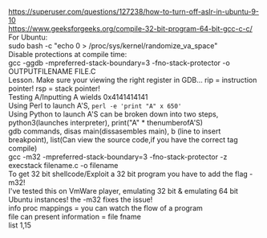 https://superuser.com/questions/127238/how-to-turn-off-aslr-in-ubuntu-9-10
<br>https://www.geeksforgeeks.org/compile-32-bit-program-64-bit-gcc-c-c/
For Ubuntu:
<br>sudo bash -c "echo 0 > /proc/sys/kernel/randomize_va_space"
<br>Disable protections at compile time:
<br>gcc -ggdb -mpreferred-stack-boundary=3 -fno-stack-protector -o OUTPUTFILENAME FILE.C
<br>Lesson. Make sure your viewing the right register in GDB... rip = instruction pointer! rsp = stack pointer!
<br>Testing A/Inputting A wields 0x4141414141
<br>Using Perl to launch A'S, `perl -e 'print "A" x 650'`
<br>Using Python to launch A'S can be broken down into two steps, python3(launches interpreter), print("A" * thenumberofA'S)
<br>gdb commands, disas main(dissasembles main), b (line to insert breakpoint), list(Can view the source code,if you have the correct tag compile)
<br> gcc -m32 -mpreferred-stack-boundary=3 -fno-stack-protector -z execstack filename.c -o filename
<br>To get 32 bit shellcode/Exploit a 32 bit program you have to add the flag -m32! 
<br>I've tested this on VmWare player, emulating 32 bit & emulating 64 bit Ubuntu instances! the -m32 fixes the issue!
<br> info proc mappings = you can watch the flow of a program
<br> file can present information = file fname
<br> list 1,15
